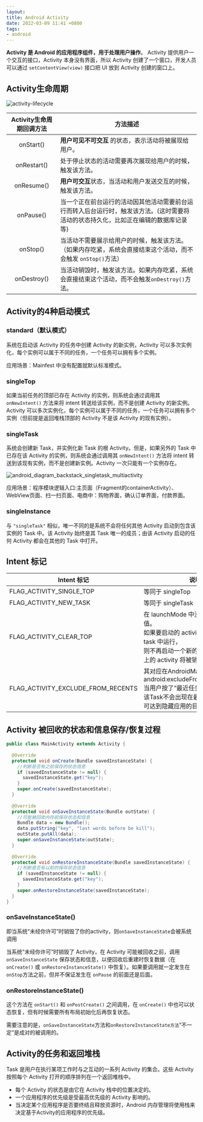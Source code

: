 ```yaml
---
layout: 
title: Android Activity
date: 2022-03-09 11:41 +0800
tags:
- android
---
```


**Activity 是 Android 的应用程序组件，用于处理用户操作**。
Activity 提供用户一个交互的接口，Activity 本身没有界面，所以 Activity 创建了一个窗口，开发人员可以通过 `setContentView(view)` 接口把 UI 放到 Activity 创建的窗口上。

<!--more-->



## Activity生命周期

![activity-lifecycle](https://s2.loli.net/2022/07/19/VrPd2OFWQCfgAqR.png)

| Activity生命周期回调方法 | 方法描述                                                     |
| :----------------------: | ------------------------------------------------------------ |
|        onStart()         | **用户可见不可交互** 的状态，表示活动将被展现给用户。        |
|       onRestart()        | 处于停止状态的活动需要再次展现给用户的时候，触发该方法。     |
|        onResume()        | **用户可交互**状态，当活动和用户发送交互的时候，触发该方法。 |
|        onPause()         | 当一个正在前台运行的活动因其他活动需要前台运行而转入后台运行时，触发该方法。(这时需要将活动的状态持久化，比如正在编辑的数据库记录等) |
|         onStop()         | 当活动不需要展示给用户的时候，触发该方法。（如果内存吃紧，系统会直接结束这个活动，而不会触发 `onStop()`方法） |
|       onDestroy()        | 当活动销毁时，触发该方法。如果内存吃紧，系统会直接结束这个活动，而不会触发`onDestroy()`方法。 |



## Activity的4种启动模式

### standard（默认模式）

系统在启动该 Activity 的任务中创建 Activity 的新实例，Activity 可以多次实例化，每个实例可以属于不同的任务，一个任务可以拥有多个实例。

应用场景：Mainfest 中没有配置就默认标准模式。

### singleTop

如果当前任务的顶部已存在 Activity 的实例，则系统会通过调用其 `onNewIntent()` 方法来将 intent 转送给该实例，而不是创建 Activity 的新实例。Activity 可以多次实例化，每个实例可以属于不同的任务，一个任务可以拥有多个实例（但前提是返回堆栈顶部的 Activity 不是该 Activity 的现有实例）。

### singleTask

系统会创建新 Task，并实例化新 Task 的根 Activity。但是，如果另外的 Task 中已存在该 Activity 的实例，则系统会通过调用其 `onNewIntent()` 方法将 intent 转送到该现有实例，而不是创建新实例。Activity 一次只能有一个实例存在。

![android_diagram_backstack_singletask_multiactivity](../../images/android/android_diagram_backstack_singletask_multiactivity.png)

应用场景：程序模块逻辑入口:主页面（Fragment的containerActivity）、WebView页面、扫一扫页面、电商中：购物界面，确认订单界面，付款界面。

### singleInstance

与 `"singleTask"` 相似，唯一不同的是系统不会将任何其他 Activity 启动到包含该实例的 Task 中。该 Activity 始终是其 Task 唯一的成员；由该 Activity 启动的任何 Activity 都会在其他的 Task 中打开。



## Intent 标记

| Intent 标记                        | 说明                                                         |
| ---------------------------------- | ------------------------------------------------------------ |
| FLAG_ACTIVITY_SINGLE_TOP           | 等同于 singleTop                                             |
| FLAG_ACTIVITY_NEW_TASK             | 等同于 singleTask                                            |
| FLAG_ACTIVITY_CLEAR_TOP            | 在 launchMode 中没有对应的属性值。<br />如果要启动的 activity 已经在当前 task 中运行，<br />则不再启动一个新的实例，且所有在之上的 activity 将被销毁。 |
| FLAG_ACTIVITY_EXCLUDE_FROM_RECENTS | 其对应在AndroidManifest中的属性为android:excludeFromRecents=“true”<br />当用户按了“最近任务列表”时候，<br />该Task不会出现在最近任务列表中，可达到隐藏应用的目的。 |



## Activity 被回收的状态和信息保存/恢复过程

```java
public class MainActivity extends Activity {
  
  @Override
  protected void onCreate(Bundle savedInstanceState) {
    //判断是否有之前保存的状态信息
    if (savedInstanceState != null) {
      savedInstanceState.get("key");
    }
    super.onCreate(savedInstanceState);
  }
  
  @Override
  protected void onSaveInstanceState(Bundle outState) {
    //可能被回收内存前保存状态和信息
    Bundle data = new Bundle();
    data.putString("key", "last words before be kill");
    outState.putAll(data);
    super.onSaveInstanceState(outState);
  }
  
  @Override
  protected void onRestoreInstanceState(Bundle savedInstanceState) {
    //判断是否有以前的保存状态信息
    if (savedInstanceState != null) {
      savedInstanceState.get("key");
    }
    super.onRestoreInstanceState(savedInstanceState);
  }
}
```

### onSaveInstanceState()

即当系统“未经你许可”时销毁了你的activity，则`onSaveInstanceState`会被系统调用

当系统“未经你许可”时销毁了 Activity，在 Activity 可能被回收之前，调用 `onSaveInstanceState` 保存状态和信息，以便回收后重建时恢复数据（在 `onCreate()` 或 `onRestoreInstanceState()` 中恢复）。如果要调用就一定发生在 `onStop`方法之前，但并不保证发生在 `onPause` 的前面还是后面。

### onRestoreInstanceState()

这个方法在 `onStart()` 和 `onPostCreate()` 之间调用，在 `onCreate()` 中也可以状态恢复，但有时候需要所有布局初始化后再恢复状态。

需要注意的是，`onSaveInstanceState`方法和`onRestoreInstanceState方法`“不一定”是成对的被调用的。



## Activity的任务和返回堆栈

Task 是用户在执行某项工作时与之互动的一系列 Activity 的集合。这些 Activity 按照每个 Activity 打开的顺序排列在一个返回堆栈中。

- 每个 Activity 的状态是由它在 Activity 栈中的位置决定的。
- 一个应用程序的优先级是受最高优先级的 Activity 影响的。
- 当决定某个应用程序是否要终结且释放资源时，Android 内存管理将使用栈来决定基于Activity的应用程序的优先级。
